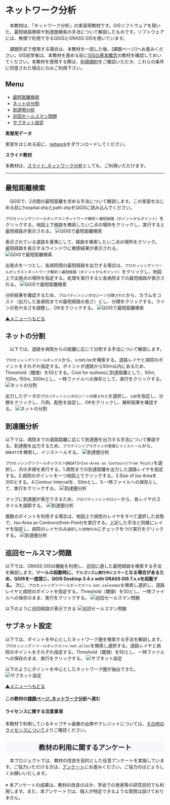 # ネットワーク分析
　本教材は、「ネットワーク分析」の実習用教材です。GISソフトウェアを用いた、最短経路検索や到達圏検索の手法について解説したものです。ソフトウェアには、無償で利用できるQGISとGRASS GISを用いています。

　課題形式で使用する場合は、本教材を一読した後、[課題ページ]へお進みください。GIS初学者は、本教材を進める前に[GISの基本概念]の教材を確認しておいてください。本教材を使用する際は、[利用規約]をご確認いただき、これらの条件に同意された場合にのみご利用下さい。


[地理情報科学教育用スライド（GIScスライド）]:http://curricula.csis.u-tokyo.ac.jp/slide/4.html

**Menu**
------
* [最短距離検索](#最短距離検索)
* [ネットの分割](#ネットの分割)
* [到達圏分析](#到達圏分析)
* [巡回セールスマン問題](#巡回セールスマン問題)
* [サブネット設定](#サブネット設定)

**実習用データ**

実習をはじめる前に、[network]をダウンロードしてください。

**スライド教材**

本教材は、[スライド_ネットワーク分析]としても、ご利用いただけます。

[network]:https://github.com/gis-oer/datasets/raw/master/network.zip

----------

## 最短距離検索
　QGISで、2点間の最短距離を求める手法について解説します。この実習をはじめる前にhospital.shpとpath.shpをQGISに読み込んでください。

`プロセッシング＞ツールボックス＞ネットワーク解析＞最短経路（ポイントからポイント）`をクリックする。地図上で経路を検索したい二点の場所をクリックし、実行すると最短経路が表示される。
![QGISで最短距離検索](pic/12pic_1.png)

表示されている道路を基準にして、経路を検索したい二点の場所をクリック。
最短経路を表示するウインドウに検索結果が表示される。
![QGISで最短距離検索](pic/12pic_2.png)

出発点を一つとし、各病院間の最短経路を出力する場合は、`プロセッシング＞ツールボックス＞ネットワーク解析＞最短経路（ポイントからポイント）`をクリックし、地図上で出発点の場所を指定する。処理を実行すると各病院までの最短経路が表示される。
![QGISで最短距離検索](pic/12pic_3.png)

分析結果を確認するため、`プロパティ＞シンボロジー＞分類された`から、カラムをコスト（出力した各病院までの最短経路の長さ）とし、分類をクリックする。ラインの色や太さを調整し、OKをクリックする。
![QGISで最短距離検索](pic/12pic_4.png)

[▲メニューへもどる]

## ネットの分割
　以下では、道路を病院からの距離に応じて分割する手法について解説します。

`プロセッシング＞ツールボックス`から、v.net.isoを検索する。道路レイヤと病院のポイントをそれぞれ指定する。ポイントが道路から50ｍ以内にあるため、Threshold（閾値）を50とする。Cost for isolinesに到達距離として、50m, 100m, 150m, 200mとし、一時ファイルへの保存として、実行をクリックする。
![ネットの分割](pic/12pic_5.png)

出力したデータの`プロパティ＞シンボロジー＞分類された`を選択し、catを指定し、分類をクリックし、凡例、配色を設定し、OKをクリックし、解析結果を確認する。
![ネットの分割](pic/12pic_6.png)

## 到達圏分析
以下では、病院までの道路距離に応じて到達圏を出力する手法について解説する。到達圏を出力するため、`プラグイン＞プラグインの管理とインストール`から、`QNEAT3`を検索し、インストールする。
![到達圏分析](pic/12pic_7.png)

`プロセッシング＞ツールボックス＞QNEAT3>Iso-Area as Contours(from Point)`を選択し、次の手順を実行する。1.病院までの到達距離を出力した道路レイヤを指定する。2.病院のポイントを一つ地図上でクリックする。3.Size of Iso Areaを300とする。4.Contour Intervalを、50mとし、5.一時ファイルへの保存として、実行をクリックする。
![到達圏分析](pic/12pic_8.png)

マップに到達圏が表示できるため、`プロパティ＞シンボロジー`から、各レイヤのスタイルを調節する。
![到達圏分析](pic/12pic_9.png)

複数のポイントを利用する場合は、地図上で病院のレイヤをすべて選択した状態で、Iso-Area as Contours(from Point)を実行する。上記した手法と同様にレイヤを指定し、病院のレイヤのみ`選択した地物のみ`にチェックをつけ実行をクリックする。
![到達圏分析](pic/12pic_10.png)



## 巡回セールスマン問題
以下では、GRASS GISの機能を利用し、巡回に適した最短経路を検索する手法を解説します。**ツールの起動時に、`アルゴリズム実行中にエラー`となる場合があるため、QGISを一度閉じ、QGIS Desktop 3.4.x with GRASS GIS 7.x.xを起動する。** 次に、`プロセッシング＞ツールボックス＞v.net.salesman`を検索し選択し、道路レイヤと病院のポイントを指定する。Threshold（閾値）を50とし、一時ファイルへの保存のまま、実行をクリックする。
![巡回セールスマン問題](pic/12pic_11.png)


以下のように巡回経路が表示できる
![巡回セールスマン問題](pic/12pic_12.png)

## サブネット設定
以下では、ポイントを中心としたネットワーク圏を検索する手法を解説します。`プロセッシング＞ツールボックス＞v.net.alloc`を検索し選択する。道路レイヤと病院のポイントをそれぞれ指定する。Threshold（閾値）を50とし、一時ファイルへの保存のまま、実行をクリックする。
![サブネット設定](pic/12pic_13.png)

以下のようにポイントを中心としたネットワーク圏が抽出できた。
![サブネット設定](pic/12pic_14.png)

[▲メニューへもどる]

#### この教材の[課題ページ_ネットワーク分析]へ進む

#### ライセンスに関する注意事項
本教材で利用しているキャプチャ画像の出典やクレジットについては、[その他のライセンスについて]よりご確認ください。

[▲メニューへもどる]:./12.md#Menu
[利用規約]:../../policy.md
[その他のライセンスについて]:../license.md
[よくある質問とエラー]:../questions/questions.md

[GISの基本概念]:../00/00.md
[QGISビギナーズマニュアル]:../QGIS/QGIS.md
[GRASSビギナーズマニュアル]:../GRASS/GRASS.md
[リモートセンシングとその解析]:../06/06.md
[既存データの地図データと属性データ]:../07/07.md
[空間データ]:../08/08.md
[空間データベース]:../09/09.md
[空間データの統合・修正]:../10/10.md
[基本的な空間解析]:../11/11.md
[ネットワーク分析]:../12/12.md
[領域分析]:../13/13.md
[点データの分析]:../14/14.md
[ラスタデータの分析]:../15/15.md
[傾向面分析]:../16/16.md
[空間的自己相関]:../17/17.md
[空間補間]:../18/18.md
[空間相関分析]:../19/19.md
[空間分析におけるスケール]:../20/20.md
[視覚的伝達]:../21/21.md
[参加型GISと社会貢献]:../26/26.md

[地理院地図]:https://maps.gsi.go.jp
[e-Stat]:https://www.e-stat.go.jp/
[国土数値情報]:http://nlftp.mlit.go.jp/ksj/
[基盤地図情報]:http://www.gsi.go.jp/kiban/
[地理院タイル]:http://maps.gsi.go.jp/development/ichiran.html


[スライド_GISの基本概念]:https://github.com/gis-oer/gis-oer/raw/master/materials/00/00.pptx
[スライド_QGISビギナーズマニュアル]:https://github.com/gis-oer/gis-oer/raw/master/materials/QGIS/QGIS.pptx
[スライド_GRASSビギナーズマニュアル]:https://github.com/gis-oer/gis-oer/raw/master/materials/GRASS/GRASS.pptx
[スライド_リモートセンシングとその解析]:https://github.com/gis-oer/gis-oer/raw/master/materials/06/06.pptx
[スライド_既存データの地図データと属性データ]:https://github.com/gis-oer/gis-oer/raw/master/materials/07/07.pptx
[スライド_空間データ]:https://github.com/gis-oer/gis-oer/raw/master/materials/08/08.pptx
[スライド_空間データベース]:https://github.com/gis-oer/gis-oer/raw/master/materials/09/09.pptx
[スライド_空間データの統合・修正]:https://github.com/gis-oer/gis-oer/raw/master/materials/10/10.pptx
[スライド_基本的な空間解析]:https://github.com/gis-oer/gis-oer/raw/master/materials/11/11.pptx
[スライド_ネットワーク分析]:https://github.com/gis-oer/gis-oer/raw/master/materials/12/12.pptx
[スライド_領域分析]:https://github.com/gis-oer/gis-oer/raw/master/materials/13/13.pptx
[スライド_点データの分析]:https://github.com/gis-oer/gis-oer/raw/master/materials/14/14.pptx
[スライド_ラスタデータの分析]:https://github.com/gis-oer/gis-oer/raw/master/materials/15/15.pptx
[スライド_空間補間]:https://github.com/gis-oer/gis-oer/raw/master/materials/18/18.pptx
[スライド_視覚的伝達]:https://github.com/gis-oer/gis-oer/raw/master/materials/21/21.pptx
[スライド_参加型GISと社会貢献]:https://github.com/gis-oer/gis-oer/raw/master/materials/26/26.pptx

[課題ページ_QGISビギナーズマニュアル]:../tasks/t_qgis_entry.md
[課題ページ_GRASSビギナーズマニュアル]:../tasks/t_grass_entry.md
[課題ページ_リモートセンシングとその解析]:../tasks/t_06.md
[課題ページ_既存データの地図データと属性データ]:../tasks/t_07.md
[課題ページ_空間データ]:../tasks/t_08.md
[課題ページ_空間データベース]:../tasks/t_09.md
[課題ページ_空間データの統合・修正]:../tasks/t_10.md
[課題ページ_基本的な空間解析]:../tasks/t_11.md
[課題ページ_ネットワーク分析]:../tasks/t_12.md
[課題ページ_領域分析]:../tasks/t_13.md
[課題ページ_点データの分析]:../tasks/t_14.md
[課題ページ_ラスタデータの分析]:../tasks/t_15.md
[課題ページ_空間補間]:../tasks/t_18.md
[課題ページ_視覚的伝達]:../tasks/t_21.md
[課題ページ_参加型GISと社会貢献]:../tasks/t_26.md
<h2 style="background-color:#F8F5FD;text-align:center;">教材の利用に関するアンケート</h2>　本プロジェクトでは、教材の改良を目的とした任意アンケートを実施しています。ご協力いただける方は、<a href="https://customform.jp/form/input/14328/">アンケート</a>にお進みください。ご協力のほどよろしくお願いいたします。<br><br>※ 本アンケートの成果は、教材の改良のほか、学会での発表等の研究目的でも利用します。また、本アンケートでは、個人が特定できるような質問は設けておりません。
